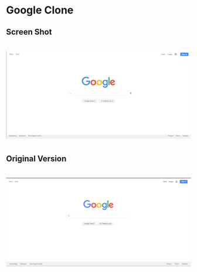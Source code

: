 # Google Clone

## Screen Shot
#
![](assets/google-clone.png)
#
## Original Version
#
![](assets/original-google.png)
#